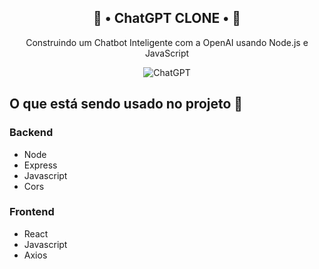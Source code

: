 <h2 align="center">
  🤖 • ChatGPT CLONE • 🤖
</h2>

<div align="center">

Construindo um Chatbot Inteligente com a OpenAI usando Node.js e JavaScript
</div>

<p align="center">
<img src="https://raw.githubusercontent.com/felipeAguiarCode/node-chatgpt-api/main/.github/assets/header.png" title="ChatGPT">
</p>

<h2 >
 O que está sendo usado no projeto 🤖
</h2>

### Backend
  - Node
  - Express
  - Javascript
  - Cors

### Frontend
  - React
  - Javascript
  - Axios
